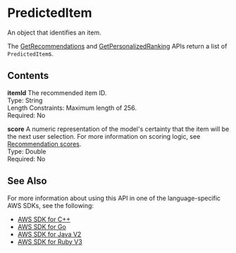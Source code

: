 # PredictedItem<a name="API_RS_PredictedItem"></a>

An object that identifies an item\.

The [GetRecommendations](API_RS_GetRecommendations.md) and [GetPersonalizedRanking](API_RS_GetPersonalizedRanking.md) APIs return a list of `PredictedItem`s\.

## Contents<a name="API_RS_PredictedItem_Contents"></a>

 **itemId**   <a name="personalize-Type-RS_PredictedItem-itemId"></a>
The recommended item ID\.  
Type: String  
Length Constraints: Maximum length of 256\.  
Required: No

 **score**   <a name="personalize-Type-RS_PredictedItem-score"></a>
A numeric representation of the model's certainty that the item will be the next user selection\. For more information on scoring logic, see [Recommendation scores](getting-recommendations.md#how-scores-work)\.  
Type: Double  
Required: No

## See Also<a name="API_RS_PredictedItem_SeeAlso"></a>

For more information about using this API in one of the language\-specific AWS SDKs, see the following:
+  [AWS SDK for C\+\+](https://docs.aws.amazon.com/goto/SdkForCpp/personalize-runtime-2018-05-22/PredictedItem) 
+  [AWS SDK for Go](https://docs.aws.amazon.com/goto/SdkForGoV1/personalize-runtime-2018-05-22/PredictedItem) 
+  [AWS SDK for Java V2](https://docs.aws.amazon.com/goto/SdkForJavaV2/personalize-runtime-2018-05-22/PredictedItem) 
+  [AWS SDK for Ruby V3](https://docs.aws.amazon.com/goto/SdkForRubyV3/personalize-runtime-2018-05-22/PredictedItem) 